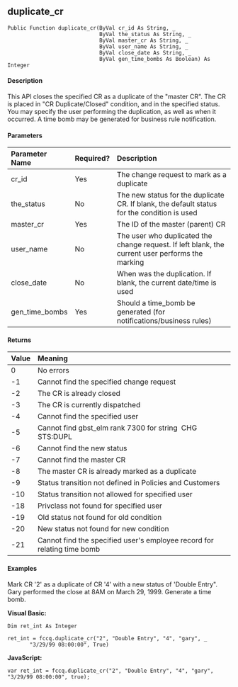 duplicate_cr
------------

```
Public Function duplicate_cr(ByVal cr_id As String, _
                             ByVal the_status As String, _
                             ByVal master_cr As String, _
                             ByVal user_name As String, _
                             ByVal close_date As String, _
                             ByVal gen_time_bombs As Boolean) As Integer
```

#### Description

This API closes the specified CR as a duplicate of the "master CR". The CR is placed in "CR Duplicate/Closed" condition, and in the specified status. You may specify the user performing the duplication, as well as when it occurred. A time bomb may be generated for business rule notification.

#### Parameters

| Parameter Name | Required? | Description |
|:--- |:--- |:--- |
| cr_id | Yes | The change request to mark as a duplicate |
| the_status | No | The new status for the duplicate CR. If blank, the default status for the condition is used |
| master_cr | Yes | The ID of the master (parent) CR |
| user_name | No | The user who duplicated the change request. If left blank, the current user performs the marking |
| close_date | No | When was the duplication. If blank, the current date/time is used |
| gen_time_bombs | Yes | Should a time_bomb be generated (for notifications/business rules) |

#### Returns

| Value | Meaning |
|:--- |:--- |
| 0 | No errors |
| -1 | Cannot find the specified change request |
| -2 | The CR is already closed |
| -3 | The CR is currently dispatched |
| -4 | Cannot find the specified user |
| -5 | Cannot find gbst_elm rank 7300 for string  CHG STS:DUPL |
| -6 | Cannot find the new status |
| -7 | Cannot find the master CR |
| -8 | The master CR is already marked as a duplicate |
| -9 | Status transition not defined in Policies and Customers |
| -10 | Status transition not allowed for specified user |
| -18 | Privclass not found for specified user |
| -19 | Old status not found for old condition |
| -20 | New status not found for new condition |
| -21 | Cannot find the specified user's employee record for relating time bomb |

#### Examples

Mark CR '2' as a duplicate of CR '4' with a new status of 'Double Entry". Gary performed the close at 8AM on March 29, 1999. Generate a time bomb.

**Visual Basic:**
```
Dim ret_int As Integer

ret_int = fccq.duplicate_cr("2", "Double Entry", "4", "gary", _
       "3/29/99 08:00:00", True)
```

**JavaScript:**
```
var ret_int = fccq.duplicate_cr("2", "Double Entry", "4", "gary", "3/29/99 08:00:00", true);
```
